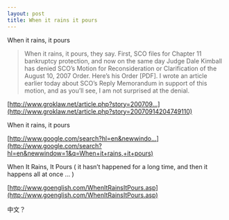 ```yaml
---
layout: post
title: When it rains it pours
---
```


When it rains, it pours

>When it rains, it pours, they say. First, SCO files for Chapter 11 bankruptcy protection, and now on the same day Judge Dale Kimball has denied SCO’s Motion for Reconsideration or Clarification of the August 10, 2007 Order. Here’s his Order [PDF]. I wrote an article earlier today about SCO’s Reply Memorandum in support of this motion, and as you’ll see, I am not surprised at the denial.

  

[http://www.groklaw.net/article.php?story=200709...](http://www.groklaw.net/article.php?story=20070914204749110)

  When it rains, it pours

  

[http://www.google.com/search?hl=en&newwindo...](http://www.google.com/search?hl=en&newwindow=1&q=When+it+rains,+it+pours)

  

  

When It Rains, It Pours ( it hasn’t happened for a long time, and then it happens all at once … )

  

[http://www.goenglish.com/WhenItRainsItPours.asp](http://www.goenglish.com/WhenItRainsItPours.asp)

中文？
